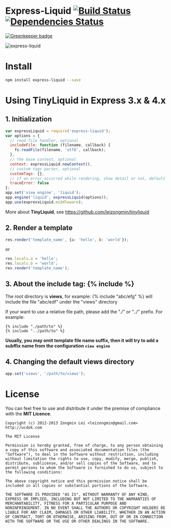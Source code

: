 Express-Liquid [![Build Status](https://secure.travis-ci.org/leizongmin/express-liquid.png?branch=master)](http://travis-ci.org/leizongmin/express-liquid) [![Dependencies Status](https://david-dm.org/leizongmin/express-liquid.png)](http://david-dm.org/leizongmin/express-liquid)
==============

[![Greenkeeper badge](https://badges.greenkeeper.io/leizongmin/express-liquid.svg)](https://greenkeeper.io/)

![express-liquid](https://nodei.co/npm/express-liquid.png)

Install
=======

```bash
npm install express-liquid --save
```


Using TinyLiquid in Express 3.x & 4.x
===============================

## 1. Initialization

```javascript
var expressLiquid = require('express-liquid');
var options = {
  // read file handler, optional
  includeFile: function (filename, callback) {
    fs.readFile(filename, 'utf8', callback);
  },
  // the base context, optional
  context: expressLiquid.newContext(),
  // custom tags parser, optional
  customTags: {},
  // if an error occurred while rendering, show detail or not, default to false
  traceError: false
};
app.set('view engine', 'liquid');
app.engine('liquid', expressLiquid(options));
app.use(expressLiquid.middleware);
```

More about **TinyLiquid**, see https://github.com/leizongmin/tinyliquid

## 2. Render a template

```javascript
res.render('template_name', {a: 'hello', b: 'world'});
```

or

```javascript
res.locals.a = 'hello';
res.locals.b = 'world';
res.render('template_name');
```

## 3. About the **include** tag: {% include %}

The root directory is **views**, for example: {% include "abc/efg" %} will include the file "abc/edf" under the "views" directory

If your want to use a relative file path, please add the "./" or "../" prefix. For example:

```
{% include "./path/to" %}
{% include "../path/to" %}
```

**Usually, you may omit template file name suffix, then it will try to add a subffix name from the configuration `view engine`**

## 4. Changing the default views directory

```JavaScript
app.set('views', '/path/to/views');
```


License
=======

You can feel free to use and distribute it under the premise of compliance with the **MIT Licence**.

    Copyright (c) 2012-2013 Zongmin Lei <leizongmin@gmail.com>
    http://ucdok.com

    The MIT License

    Permission is hereby granted, free of charge, to any person obtaining
    a copy of this software and associated documentation files (the
    "Software"), to deal in the Software without restriction, including
    without limitation the rights to use, copy, modify, merge, publish,
    distribute, sublicense, and/or sell copies of the Software, and to
    permit persons to whom the Software is furnished to do so, subject to
    the following conditions:

    The above copyright notice and this permission notice shall be
    included in all copies or substantial portions of the Software.

    THE SOFTWARE IS PROVIDED "AS IS", WITHOUT WARRANTY OF ANY KIND,
    EXPRESS OR IMPLIED, INCLUDING BUT NOT LIMITED TO THE WARRANTIES OF
    MERCHANTABILITY, FITNESS FOR A PARTICULAR PURPOSE AND
    NONINFRINGEMENT. IN NO EVENT SHALL THE AUTHORS OR COPYRIGHT HOLDERS BE
    LIABLE FOR ANY CLAIM, DAMAGES OR OTHER LIABILITY, WHETHER IN AN ACTION
    OF CONTRACT, TORT OR OTHERWISE, ARISING FROM, OUT OF OR IN CONNECTION
    WITH THE SOFTWARE OR THE USE OR OTHER DEALINGS IN THE SOFTWARE.
